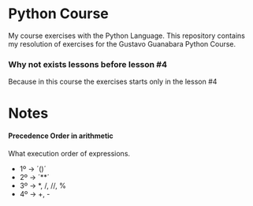 # Python Course
My course exercises with the Python Language. This repository contains my resolution of exercises for the Gustavo Guanabara Python Course.

### Why not exists lessons before lesson #4
Because in this course the exercises starts only in the lesson #4

# Notes
#### Precedence Order in arithmetic
What execution order of expressions.
* 1º -> ´()´
* 2º -> ´**´
* 3º -> *, /, //, %
* 4º -> +, -